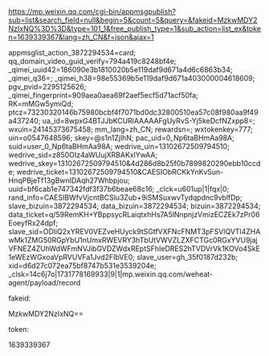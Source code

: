 https://mp.weixin.qq.com/cgi-bin/appmsgpublish?sub=list&search_field=null&begin=5&count=5&query=&fakeid=MzkwMDY2NzIxNQ%3D%3D&type=101_1&free_publish_type=1&sub_action=list_ex&token=1639339367&lang=zh_CN&f=json&ajax=1

appmsglist_action_3872294534=card; qq_domain_video_guid_verify=794a419c8248bf4e; _qimei_uuid42=186090e3b1810020b5e119daf9d671a4d6c6863b34; _qimei_q36=; _qimei_h38=98e55369b5e119daf9d671a403000004618609; pgv_pvid=2295125626; _qimei_fingerprint=909aea0aea69f2aef5ecf5d71acf50fa; RK=mMGw5ymiQd; ptcz=73230320146b75980bcbf4f7071bd0dc32800510ea57c08f980aa9f49a437240; ua_id=8wpxG4BTJJbKCURlAAAAAFgUyRvS-Yj5keDcfNZxpp8=; wxuin=24145373675458; mm_lang=zh_CN; rewardsn=; wxtokenkey=777; uin=o0547648596; skey=@s1n1ZjlhN; pac_uid=0_Np6taBHmAa98A; suid=user_0_Np6taBHmAa98A; wedrive_uin=13102672509794510; wedrive_sid=z850OIz4aWUujXRBAKxlYwAA; wedrive_skey=13102672509794510&4d286d8b25f0b7899820290ebb10ccde; wedrive_ticket=13102672509794510&CAESIObRCKkYnKvSun-HnqPBjeTf13gBwnIDAqh27Whbpjou; uuid=bf6cab1e747342fdf3f37b6beae68c16; _clck=u601up|1|fqx|0; rand_info=CAESIBWfvVjcntBCSlu3Zub+9iSMSuxwvTydqpdnc9vblfDp; slave_bizuin=3872294534; data_bizuin=3872294534; bizuin=3872294534; data_ticket=q/59RemKH+YBppsycRLaiqtxhHs7A5lNnpnjzVmizECZEk7zPr06EoeyfRx24dpf; slave_sid=ODliQ2xYREV0VEZveHUyck9tSGtfVXFNcFNMT3pFSVlQVTl4ZHAwMk1ZMG50RGpYbU1nUmxRWEVRY3hTbUtVWVZLZXFCTGc0RGxYVU9jajVFNEZ4ZUhWdWFmNVJibGVDZWdxREptSFhIeDRES2hTVDVrVk1KOVo4SkE1eWEzWGxoaVpRVUVFa1Jvd2FIbVE0; slave_user=gh_35f0187d232b; xid=d6d27c072ea75bf8747b531e3539204e; _clsk=14c6j7o|1731778169933|9|1|mp.weixin.qq.com/weheat-agent/payload/record

fakeid: 



MzkwMDY2NzIxNQ==

token: 



1639339367